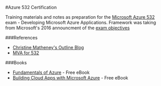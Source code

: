 #Azure 532 Certification

Training materials and notes as preparation for the [Microsoft Azure 532](https://www.microsoft.com/en-us/learning/exam-70-532.aspx) exam - Developing Microsoft Azure Applications.  Framework was taking from Microsoft's 2016 announcment of the [exam objectives](http://download.microsoft.com/download/C/9/D/C9DB98B6-FDAC-44CE-B0F1-36E568CA4961/70-532_OD.pdf) 

###References
  * [Christine Matheney's Outline Blog](https://blogs.msdn.microsoft.com/christinematheney/2015/01/14/microsoft-exam-70-532-developing-microsoft-azure-solutions-test-resources/)
  * [MVA for 532](https://mva.microsoft.com/en-US/training-courses/developing-microsoft-azure-solutions-8481?l=t1IIqvXz_6104984382)

###Books
  * [Fundamentals of Azure](https://blogs.msdn.microsoft.com/microsoft_press/2015/02/03/free-ebook-microsoft-azure-essentials-fundamentals-of-azure/) - Free eBook
  * [Building Cloud Apps with Microsoft Azure](https://blogs.msdn.microsoft.com/microsoft_press/2014/07/23/free-ebook-building-cloud-apps-with-microsoft-azure/) - Free eBook